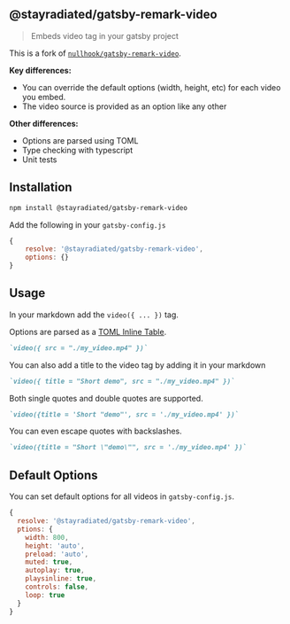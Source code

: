 ## @stayradiated/gatsby-remark-video

> Embeds video tag in your gatsby project

This is a fork of
[`nullhook/gatsby-remark-video`](https://github.com/nullhook/gatsby-remark-video).

**Key differences:**

- You can override the default options (width, height, etc) for each video you
  embed.
- The video source is provided as an option like any other

**Other differences:**

- Options are parsed using TOML
- Type checking with typescript
- Unit tests

## Installation

```bash
npm install @stayradiated/gatsby-remark-video
```
 
Add the following in your `gatsby-config.js`

```javascript
{
	resolve: '@stayradiated/gatsby-remark-video',
	options: {}
}
```

## Usage

In your markdown add the `video({ ... })` tag.

Options are parsed as a [TOML Inline
Table](https://github.com/toml-lang/toml#user-content-inline-table).

```markdown
`video({ src = "./my_video.mp4" })`
```

You can also add a title to the video tag by adding it in your markdown

```markdown
`video({ title = "Short demo", src = "./my_video.mp4" })`
```

Both single quotes and double quotes are supported.

```markdown
`video({title = 'Short "demo"', src = './my_video.mp4' })`
```

You can even escape quotes with backslashes.

```markdown
`video({title = "Short \"demo\"", src = './my_video.mp4' })`
```

## Default Options

You can set default options for all videos in `gatsby-config.js`.

```javascript
{
  resolve: '@stayradiated/gatsby-remark-video',
  ptions: {
    width: 800,
    height: 'auto',
    preload: 'auto',
    muted: true,
    autoplay: true,
    playsinline: true,
    controls: false,
    loop: true
  }
}
```
